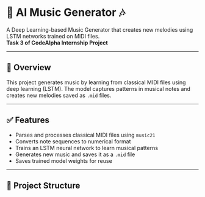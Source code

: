 # 🎼 AI Music Generator 🎶  
A Deep Learning-based Music Generator that creates new melodies using LSTM networks trained on MIDI files.  
**Task 3 of CodeAlpha Internship Project**

---

## 📌 Overview
This project generates music by learning from classical MIDI files using deep learning (LSTM). The model captures patterns in musical notes and creates new melodies saved as `.mid` files.

---

## ✅ Features
- Parses and processes classical MIDI files using `music21`
- Converts note sequences to numerical format
- Trains an LSTM neural network to learn musical patterns
- Generates new music and saves it as a `.mid` file
- Saves trained model weights for reuse

---

## 📁 Project Structure

